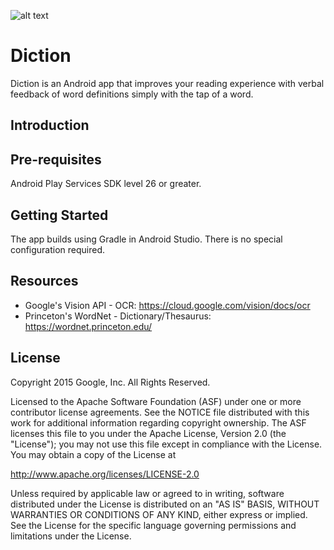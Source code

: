 ![alt text](https://github.com/justinqle/Diction/blob/master/branding/DictionLogoBlue512x128.png)

Diction
============
Diction is an Android app that improves your reading experience with verbal feedback of word definitions simply with the tap of a word.

Introduction
------------

Pre-requisites
--------------
Android Play Services SDK level 26 or greater.

Getting Started
---------------
The app builds using Gradle in Android Studio.  There is no special
configuration required.

Resources
-------
- Google's Vision API - OCR: https://cloud.google.com/vision/docs/ocr
- Princeton's WordNet - Dictionary/Thesaurus: https://wordnet.princeton.edu/

License
-------
Copyright 2015 Google, Inc. All Rights Reserved.

Licensed to the Apache Software Foundation (ASF) under one or more contributor
license agreements.  See the NOTICE file distributed with this work for
additional information regarding copyright ownership.  The ASF licenses this
file to you under the Apache License, Version 2.0 (the "License"); you may not
use this file except in compliance with the License.  You may obtain a copy of
the License at

  http://www.apache.org/licenses/LICENSE-2.0

Unless required by applicable law or agreed to in writing, software
distributed under the License is distributed on an "AS IS" BASIS, WITHOUT
WARRANTIES OR CONDITIONS OF ANY KIND, either express or implied.  See the
License for the specific language governing permissions and limitations under
the License.
